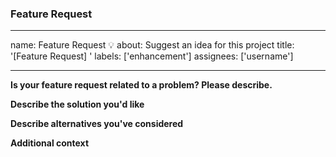 ### Feature Request

---
name: Feature Request 💡
about: Suggest an idea for this project
title: '[Feature Request] '
labels: ['enhancement']
assignees: ['username']

---

**Is your feature request related to a problem? Please describe.**

**Describe the solution you'd like**

**Describe alternatives you've considered**

**Additional context**

